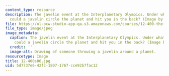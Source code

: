```yaml
---
content_type: resource
description: The javelin event at the Interplanetary Olympics. Under what conditions
  could a javelin circle the planet and hit you in the back? (Image by MIT OCW.)
file: https://ol-ocw-studio-app-qa.s3.amazonaws.com/courses/12-400-the-solar-system-spring-2006/5d7737e642fc18071767cce92b7fac12_12-400s06.jpg
file_type: image/jpeg
image_metadata:
  caption: The javelin event at the Interplanetary Olympics. Under what conditions
    could a javelin circle the planet and hit you in the back? (Image by MIT OpenCourseWare.)
  credit: ''
  image-alt: Drawing of someone throwing a javelin around a planet.
resourcetype: Image
title: 12-400s06.jpg
uid: 5d7737e6-42fc-1807-1767-cce92b7fac12
---
```

